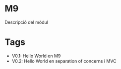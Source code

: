 # M9

Descripció del mòdul

# Tags

- V0.1: Hello World en M9
- V0.2: Hello World en separation of concerns i MVC